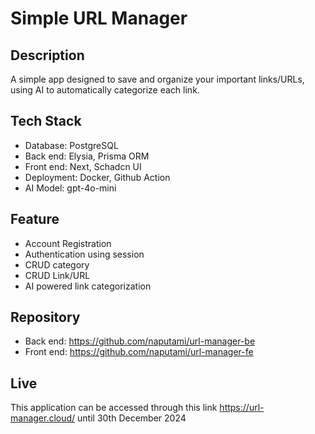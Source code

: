 # Simple URL Manager

## Description
A simple app designed to save and organize your important links/URLs, using AI to automatically categorize each link.

## Tech Stack
- Database: PostgreSQL
- Back end: Elysia, Prisma ORM
- Front end: Next, Schadcn UI
- Deployment: Docker, Github Action
- AI Model: gpt-4o-mini

## Feature
 - Account Registration
 - Authentication using session
 - CRUD category
 - CRUD Link/URL
 - AI powered link categorization 

## Repository
- Back end: https://github.com/naputami/url-manager-be
- Front end: https://github.com/naputami/url-manager-fe

## Live
This application can be accessed through this link https://url-manager.cloud/ until 30th December 2024